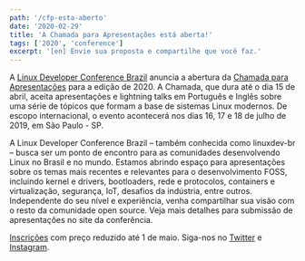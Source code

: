 ```yaml
---
path: '/cfp-esta-aberto'
date: '2020-02-29'
title: 'A Chamada para Apresentações está aberta!'
tags: ['2020', 'conference']
excerpt: '[en] Envie sua proposta e compartilhe que você faz.'
---
```


A [Linux Developer Conference Brazil](https://linuxdev-br.net/) anuncia a abertura da [Chamada para Apresentações](https://program.linuxdev-br.net/2020/cfp) para a edição de 2020. A Chamada, que dura até o dia 15 de abril, aceita apresentações e lightning talks em Português e Inglês sobre uma série de tópicos que formam a base de sistemas Linux modernos. De escopo internacional, o evento acontecerá nos dias 16, 17 e 18 de julho de 2019, em São Paulo - SP.

A Linux Developer Conference Brazil – também conhecida como linuxdev-br – busca ser um ponto de encontro para as comunidades desenvolvendo Linux no Brasil e no mundo. Estamos abrindo espaço para apresentações sobre os temas mais recentes e relevantes para o desenvolvimento FOSS, incluindo kernel e drivers, bootloaders, rede e protocolos, containers e virtualização, segurança, IoT, desafios da indústria, entre outros. Independente do seu nível e experiência, venha compartilhar sua visão com o resto da comunidade open source. Veja mais detalhes para submissão de apresentações no site da conferência.

[Inscrições](https://www.eventbrite.com.br/e/linuxdev-br-2020-registration-90329260249?aff=site) com preço reduzido até 1 de maio. Siga-nos no [Twitter](https://twitter.com/linuxdevbr) e [Instagram](https://www.instagram.com/linuxdevbr).




